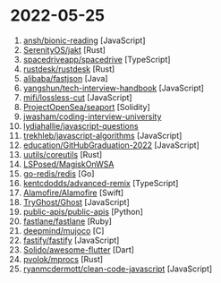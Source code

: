 # 2022-05-25

1. [ansh/bionic-reading](https://github.com/ansh/bionic-reading "A Chrome Extension for Bionic Reading on ANY website!") [JavaScript]
2. [SerenityOS/jakt](https://github.com/SerenityOS/jakt "The Jakt Programming Language") [Rust]
3. [spacedriveapp/spacedrive](https://github.com/spacedriveapp/spacedrive "Spacedrive is an open source cross-platform file explorer, powered by a virtual distributed filesystem written in Rust.") [TypeScript]
4. [rustdesk/rustdesk](https://github.com/rustdesk/rustdesk "Open source virtual / remote desktop infrastructure for everyone! The open source TeamViewer alternative.") [Rust]
5. [alibaba/fastjson](https://github.com/alibaba/fastjson "A fast JSON parser/generator for Java.") [Java]
6. [yangshun/tech-interview-handbook](https://github.com/yangshun/tech-interview-handbook "💯 Curated interview preparation materials for busy engineers") [JavaScript]
7. [mifi/lossless-cut](https://github.com/mifi/lossless-cut "The swiss army knife of lossless video/audio editing") [JavaScript]
8. [ProjectOpenSea/seaport](https://github.com/ProjectOpenSea/seaport "Seaport is a marketplace protocol for safely and efficiently buying and selling NFTs.") [Solidity]
9. [jwasham/coding-interview-university](https://github.com/jwasham/coding-interview-university "A complete computer science study plan to become a software engineer.") 
10. [lydiahallie/javascript-questions](https://github.com/lydiahallie/javascript-questions "A long list of (advanced) JavaScript questions, and their explanations ✨") 
11. [trekhleb/javascript-algorithms](https://github.com/trekhleb/javascript-algorithms "📝 Algorithms and data structures implemented in JavaScript with explanations and links to further readings") [JavaScript]
12. [education/GitHubGraduation-2022](https://github.com/education/GitHubGraduation-2022 "Join the GitHub Graduation Yearbook and walk the stage on June 11.") [JavaScript]
13. [uutils/coreutils](https://github.com/uutils/coreutils "Cross-platform Rust rewrite of the GNU coreutils") [Rust]
14. [LSPosed/MagiskOnWSA](https://github.com/LSPosed/MagiskOnWSA "Integrate Magisk root and Google Apps (OpenGApps) into WSA (Windows Subsystem for Android)") 
15. [go-redis/redis](https://github.com/go-redis/redis "Type-safe Redis client for Golang") [Go]
16. [kentcdodds/advanced-remix](https://github.com/kentcdodds/advanced-remix "") [TypeScript]
17. [Alamofire/Alamofire](https://github.com/Alamofire/Alamofire "Elegant HTTP Networking in Swift") [Swift]
18. [TryGhost/Ghost](https://github.com/TryGhost/Ghost "Turn your audience into a business. Publishing, memberships, subscriptions and newsletters.") [JavaScript]
19. [public-apis/public-apis](https://github.com/public-apis/public-apis "A collective list of free APIs") [Python]
20. [fastlane/fastlane](https://github.com/fastlane/fastlane "🚀 The easiest way to automate building and releasing your iOS and Android apps") [Ruby]
21. [deepmind/mujoco](https://github.com/deepmind/mujoco "Multi-Joint dynamics with Contact. A general purpose physics simulator.") [C]
22. [fastify/fastify](https://github.com/fastify/fastify "Fast and low overhead web framework, for Node.js") [JavaScript]
23. [Solido/awesome-flutter](https://github.com/Solido/awesome-flutter "An awesome list that curates the best Flutter libraries, tools, tutorials, articles and more.") [Dart]
24. [pvolok/mprocs](https://github.com/pvolok/mprocs "Run multiple commands in parallel") [Rust]
25. [ryanmcdermott/clean-code-javascript](https://github.com/ryanmcdermott/clean-code-javascript "🛁 Clean Code concepts adapted for JavaScript") [JavaScript]
